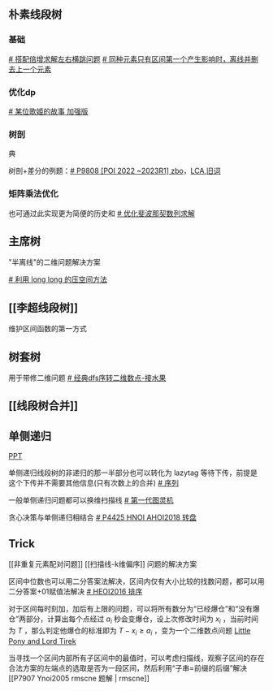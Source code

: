 ## 朴素线段树
### 基础
[# 搭配倍增求解左右横跳问题](https://www.luogu.com.cn/problem/P8163)
[# 同种元素只有区间第一个产生影响时，离线并删去上一个元素](https://www.luogu.com.cn/problem/CF594D)
### 优化dp
[# 某位歌姬的故事 加强版](https://www.luogu.com.cn/problem/AT_abc262_h)
### 树剖
典

树剖+差分的例题：[# P9808 [POI 2022 ~2023R1] zbo](https://www.luogu.com.cn/problem/P9808)，[LCA](https://www.luogu.com.cn/problem/P4211),[旧词](https://www.luogu.com.cn/problem/P5305)
### 矩阵乘法优化
也可通过此实现更为简便的历史和
[# 优化斐波那契数列求解](https://www.luogu.com.cn/problem/CF718C)
## 主席树
"半离线"的二维问题解决方案

[# 利用 long long 的压空间方法](https://www.luogu.com.cn/problem/CF543E)

## [[李超线段树]]
维护区间函数的第一方式

## 树套树
用于带修二维问题
[# 经典dfs序转二维数点-接水果](https://www.luogu.com.cn/problem/P3242)

## [[线段树合并]]
## 单侧递归

[PPT](./数据结构/单侧递归类问题.pptx)

单侧递归线段树的非递归的那一半部分也可以转化为 lazytag 等待下传，前提是这个下传并不需要其他信息(只有次数上的合并) [# 序列](https://qoj.ac/contest/1854/problem/9634)

一般单侧递归问题都可以换维扫描线 [# 第一代图灵机](https://qoj.ac/problem/5098)

贪心决策与单侧递归相结合 [# P4425 HNOI AHOI2018 转盘](https://www.luogu.com.cn/problem/P4425)
## Trick
[[非重复元素配对问题]]
[[扫描线-k维偏序]] 问题的解决方案

区间中位数也可以用二分答案法解决，区间内仅有大小比较的找数问题，都可以用 二分答案+01赋值法解决 [# HEOI2016 排序](https://www.luogu.com.cn/problem/P2824)

对于区间每时刻加，加后有上限的问题，可以将所有数分为“已经爆仓”和“没有爆仓”两部分，计算出每个点经过 $a_i$ 秒会变爆仓，设上次修改时间为 $x_i$ ，当前时间为 $T$ ，那么判定他爆仓的标准即为 $T-x_i \ge a_i$ ，变为一个二维数点问题 [Little Pony and Lord Tirek](https://www.luogu.com.cn/problem/CF453E)

当寻找一个区间内部所有子区间中的最值时，可以考虑扫描线，观察子区间的存在合法方案的左端点的选取是否为一段区间，然后利用“子串=前缀的后缀”解决 [[P7907 Ynoi2005 rmscne 题解 | rmscne]]

